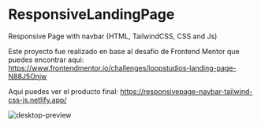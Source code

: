 # ResponsiveLandingPage
Responsive Page with navbar (HTML, TailwindCSS, CSS and Js)


Este proyecto fue realizado en base al desafío de Frontend Mentor que puedes encontrar aqui:
https://www.frontendmentor.io/challenges/loopstudios-landing-page-N88J5Onjw

Aqui puedes ver el producto final:
https://responsivepage-navbar-tailwind-css-js.netlify.app/

![desktop-preview](https://github.com/VickyAzola/ResponsiveLandingPage/assets/116470398/1ff47d72-dd2a-4581-b2d1-b15cb305241a)

